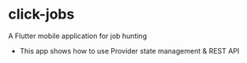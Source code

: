 # click-jobs
A Flutter mobile application for job hunting

- This app shows how to use Provider state management & REST API
